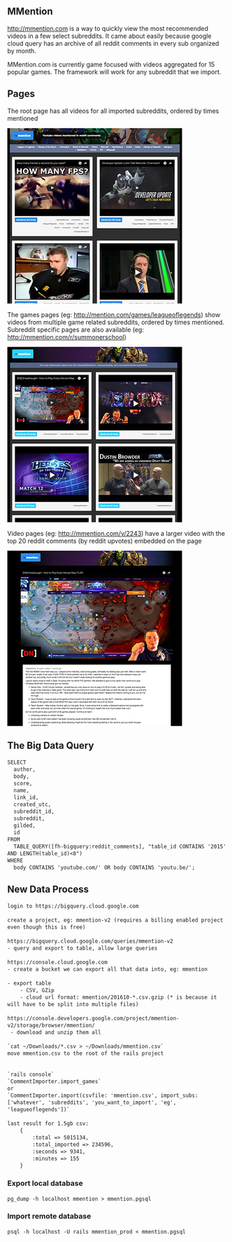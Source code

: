 ## MMention

http://mmention.com is a way to quickly view the most recommended videos in a few select subreddits.  It came about easily because google cloud query has an archive of all reddit comments in every sub organized by month.

MMention.com is currently game focused with videos aggregated for 15 popular games.  The framework will work for any subreddit that we import.

## Pages

The root page has all videos for all imported subreddits, ordered by times mentioned

![Github icon](https://raw.githubusercontent.com/pdenya/mmention/master/public/images/screenshots/index.jpg)

The games pages (eg: http://mention.com/games/leagueoflegends) show videos from multiple game related subreddits, ordered by times mentioned.  Subreddit specific pages are also available (eg: http://mmention.com/r/summonerschool)

![Github icon](https://raw.githubusercontent.com/pdenya/mmention/master/public/images/screenshots/sub.jpg)

Video pages (eg: http://mmention.com/v/2243) have a larger video with the top 20 reddit comments (by reddit upvotes) embedded on the page

![Github icon](https://raw.githubusercontent.com/pdenya/mmention/master/public/images/screenshots/video.jpg)


## The Big Data Query

	SELECT
	  author,
	  body,
	  score,
	  name,
	  link_id,
	  created_utc,
	  subreddit_id,
	  subreddit,
	  gilded,
	  id
	FROM
	  TABLE_QUERY([fh-bigquery:reddit_comments], "table_id CONTAINS '2015' AND LENGTH(table_id)<8")
	WHERE
	  body CONTAINS 'youtube.com/' OR body CONTAINS 'youtu.be/';

## New Data Process

	login to https://bigquery.cloud.google.com

	create a project, eg: mmention-v2 (requires a billing enabled project even though this is free)

	https://bigquery.cloud.google.com/queries/mmention-v2
	- query and export to table, allow large queries

	https://console.cloud.google.com
	- create a bucket we can export all that data into, eg: mmention

	- export table
		- CSV, GZip
		- cloud url format: mmention/201610-*.csv.gzip (* is because it will have to be split into multiple files)

	https://console.developers.google.com/project/mmention-v2/storage/browser/mmention/
	 - download and unzip them all

	`cat ~/Downloads/*.csv > ~/Downloads/mmention.csv`
	move mmention.csv to the root of the rails project

	
	`rails console`
	`CommentImporter.import_games` 
	or 
	`CommentImporter.import(csvfile: 'mmention.csv', import_subs: ['whatever', 'subreddits', 'you_want_to_import', 'eg', 'leagueoflegends'])`

	last result for 1.5gb csv:
		{
			:total => 5015134, 
			:total_imported => 234596, 
			:seconds => 9341, 
			:minutes => 155
		}

### Export local database

	pg_dump -h localhost mmention > mmention.pgsql

### Import remote database
	
	psql -h localhost -U rails mmention_prod < mmention.pgsql
